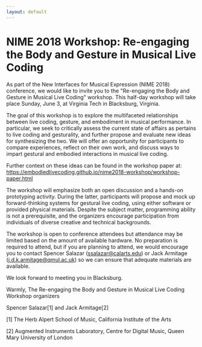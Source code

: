 ```yaml
---
layout: default
---
```


# NIME 2018 Workshop: Re-engaging the Body and Gesture in Musical Live Coding

As part of the New Interfaces for Musical Expression (NIME 2018) conference, we would like to invite you to the "Re-engaging the Body and Gesture in Musical Live Coding" workshop. This half-day workshop will take place Sunday, June 3, at Virginia Tech in Blacksburg, Virginia. 

The goal of this workshop is to explore the multifaceted relationships between live coding, gesture, and embodiment in musical performance. In particular, we seek to critically assess the current state of affairs as pertains to live coding and gesturality, and further propose and evaluate new ideas for synthesizing the two. We will offer an opportunity for participants to compare experiences, reflect on their own work, and discuss ways to impart gestural and embodied interactions in musical live coding.

Further context on these ideas can be found in the workshop paper at:
<https://embodiedlivecoding.github.io/nime2018-workshop/workshop-paper.html>

The workshop will emphasize both an open discussion and a hands-on prototyping activity. During the latter, participants will propose and mock up forward-thinking systems for gestural live coding, using either software or provided physical materials. Despite the subject matter, programming ability is not a prerequisite, and the organizers encourage participation from individuals of diverse creative and technical backgrounds. 

The workshop is open to conference attendees but attendance may be limited based on the amount of available hardware. No preparation is required to attend, but if you are planning to attend, we would encourage you to contact Spencer Salazar (<ssalazar@calarts.edu>) or Jack Armitage (<j.d.k.armitage@qmul.ac.uk>) so we can ensure that adequate materials are available.

We look forward to meeting you in Blacksburg.

Warmly,
The Re-engaging the Body and Gesture in Musical Live Coding Workshop organizers

Spencer Salazar[1] and Jack Armitage[2]

[1] The Herb Alpert School of Music, California Institute of the Arts

[2] Augmented Instruments Laboratory, Centre for Digital Music, Queen Mary University of London